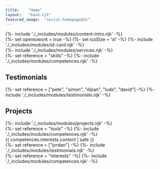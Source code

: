 ```yaml
---
title:    "Home"
layout:   "base.njk"
featured_image:  "social-homepage@2x"
---
```


<section class="l-section l-concealer">
  <div class="l-concealer__cover l-section:fill v-align">
    <div class="wrapper">
      {%- include './_includes/modules/content-intro.njk' -%}
    </div>
  </div>
  <div class="l-concealer__spill l-banner theme theme:secondary">
    <div class="wrapper">
      {%- set opentowork = true -%}
      {%- set icoSize = 'xl' -%}
      {%- include './_includes/modules/id-card.njk' -%}
    </div>
    </div>
</section>

<section class="l-section">
  <div class="wrapper">
    {%- include './_includes/modules/services.njk' -%}
  </div>
</section>

<section class="l-section">
  <div class="wrapper">
    {%- set reference = "skills" -%}
    {%- include './_includes/modules/competences.njk' -%}
  </div>
</section>

<div class="l-concealer">
  <section class="l-concealer__spill l-section:fill theme theme:primary">
    <h2 class="sr-only">Testimonials</h2>
    <div class="l-slider" tabindex="0">
      {%- set reference = ["pete", "simon", "dipan", "ludo", "david"] -%}
      {%- include './_includes/modules/testimonials.njk' -%}
    </div>
  </section>

  <section class="l-section l-concealer__cover">
    <div class="wrapper">
      <h2 class="overline">Projects</h2>
        {%- include './_includes/modules/projects.njk' -%}
    </div>
  </section>
</div>

<section class="l-section">
  <div class="wrapper">
    {%- set reference = "tools" -%}
    {%- include './_includes/modules/competences.njk' -%}
    <div class="l-cols--var">
      <div>
        {{ competences.interests.content | safe }}
      </div>
      {%- set reference = ["jordan"] -%}
      {%- include './_includes/modules/testimonials.njk' -%}
    </div>
  </div>
</section>

<section class="l-section">
  <div class="wrapper">
    {%- set reference = "interests" -%}
    {%- include './_includes/modules/competences.njk' -%}
  </div>
</section>
